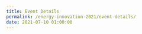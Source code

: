 ```yaml
---
title: Event Details
permalink: /energy-innovation-2021/event-details/
date: 2021-07-10 01:00:00
---
```

